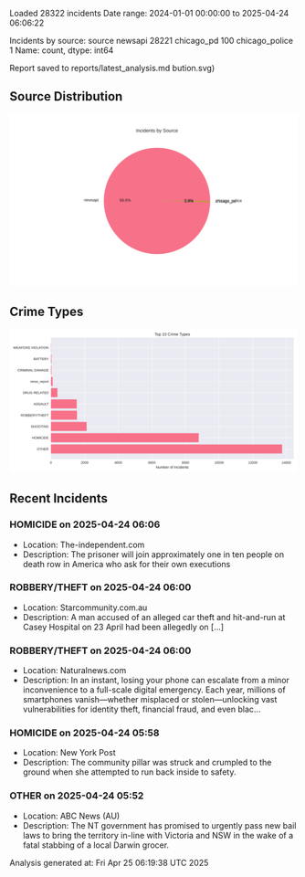 
Loaded 28322 incidents
Date range: 2024-01-01 00:00:00 to 2025-04-24 06:06:22

Incidents by source:
source
newsapi           28221
chicago_pd          100
chicago_police        1
Name: count, dtype: int64

Report saved to reports/latest_analysis.md
bution.svg)

## Source Distribution
![Source Distribution](images/source_distribution.svg)

## Crime Types
![Crime Types](images/crime_types.svg)

## Recent Incidents

### HOMICIDE on 2025-04-24 06:06
- Location: The-independent.com
- Description: The prisoner will join approximately one in ten people on death row in America who ask for their own executions


### ROBBERY/THEFT on 2025-04-24 06:00
- Location: Starcommunity.com.au
- Description: A man accused of an alleged car theft and hit-and-run at Casey Hospital on 23 April had been allegedly on […]


### ROBBERY/THEFT on 2025-04-24 06:00
- Location: Naturalnews.com
- Description: In an instant, losing your phone can escalate from a minor inconvenience to a full-scale digital emergency. Each year, millions of smartphones vanish—whether misplaced or stolen—unlocking vast vulnerabilities for identity theft, financial fraud, and even blac…


### HOMICIDE on 2025-04-24 05:58
- Location: New York Post
- Description: The community pillar was struck and crumpled to the ground when she attempted to run back inside to safety.


### OTHER on 2025-04-24 05:52
- Location: ABC News (AU)
- Description: The NT government has promised to urgently pass new bail laws to bring the territory in-line with Victoria and NSW in the wake of a fatal stabbing of a local Darwin grocer.

Analysis generated at: Fri Apr 25 06:19:38 UTC 2025
